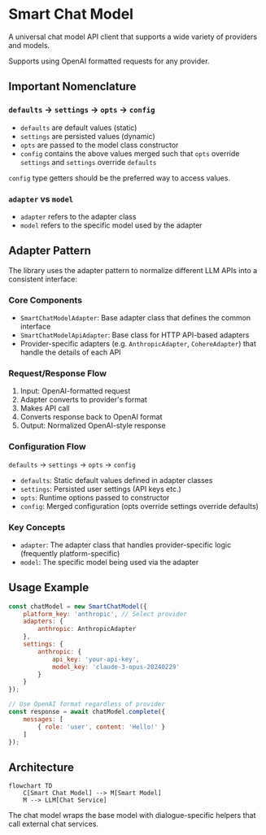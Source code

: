 # Smart Chat Model

A universal chat model API client that supports a wide variety of providers and models. 

Supports using OpenAI formatted requests for any provider.

## Important Nomenclature

### `defaults` -> `settings` -> `opts` -> `config`

- `defaults` are default values (static)
- `settings` are persisted values (dynamic)
- `opts` are passed to the model class constructor
- `config` contains the above values merged such that `opts` override `settings` and `settings` override `defaults`

`config` type getters should be the preferred way to access values.

### `adapter` vs `model`

- `adapter` refers to the adapter class
- `model` refers to the specific model used by the adapter

## Adapter Pattern

The library uses the adapter pattern to normalize different LLM APIs into a consistent interface:

### Core Components

- `SmartChatModelAdapter`: Base adapter class that defines the common interface
- `SmartChatModelApiAdapter`: Base class for HTTP API-based adapters
- Provider-specific adapters (e.g. `AnthropicAdapter`, `CohereAdapter`) that handle the details of each API

### Request/Response Flow

1. Input: OpenAI-formatted request
2. Adapter converts to provider's format
3. Makes API call
4. Converts response back to OpenAI format
5. Output: Normalized OpenAI-style response

### Configuration Flow

`defaults` -> `settings` -> `opts` -> `config`

- `defaults`: Static default values defined in adapter classes
- `settings`: Persisted user settings (API keys etc.)
- `opts`: Runtime options passed to constructor
- `config`: Merged configuration (opts override settings override defaults)

### Key Concepts

- `adapter`: The adapter class that handles provider-specific logic (frequently platform-specific)
- `model`: The specific model being used via the adapter

## Usage Example

```javascript
const chatModel = new SmartChatModel({
	platform_key: 'anthropic', // Select provider
	adapters: {
		anthropic: AnthropicAdapter
	},
	settings: {
		anthropic: {
			api_key: 'your-api-key',
			model_key: 'claude-3-opus-20240229'
		}
	}
});

// Use OpenAI format regardless of provider
const response = await chatModel.complete({
	messages: [
		{ role: 'user', content: 'Hello!' }
	]
});
```
## Architecture
```mermaid
flowchart TD
	C[Smart Chat Model] --> M[Smart Model]
	M --> LLM[Chat Service]
```
The chat model wraps the base model with dialogue-specific helpers that call external chat services.
